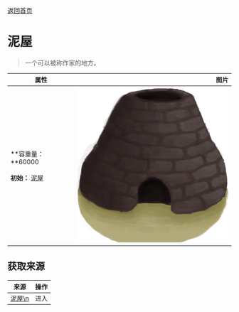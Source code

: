 [返回首页](index.md)  
# 泥屋  
> 一个可以被称作家的地方。  
  
  属性  |   图片   
 ----  |  ----:   
 **容重量：**60000<br><br>**初始：**	[泥屋](MudHut.md)  |  ![](Sprite/Kiln.png)   
  
## 获取来源  
来源  |  操作  
----  |  ----  
[泥屋\n](MudHutEntrance.md)  |  进入  
